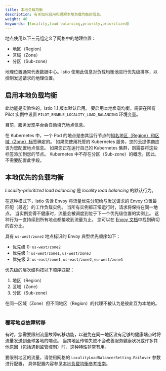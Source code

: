 ```yaml
---
title: 本地负载均衡
description: 有关如何启用和理解本地负载均衡的信息。
weight: 40
keywords: [locality,load balancing,priority,prioritized]
---
```


地点使用以下三元组定义了网格中的地理位置：

- 地区（Region）
- 区域（Zone）
- 分区（Sub-zone）

地理位置通常代表数据中心。Istio 使用此信息对负载均衡池进行优先级排序，以控制发送请求的地理位置。

## 启用本地负载均衡

此功能是实验性的，Istio 1.1 版本默认启用。
要启用本地负载均衡，需要在所有 Pilot 实例中设置 `PILOT_ENABLE_LOCALITY_LOAD_BALANCING` 环境变量。

目前，服务发现平台会自动填充地点信息。

在 Kubernetes 中，一个 Pod 的地点是由其运行节点的[知名地区（Region）和区域（Zone）标签](https://kubernetes.io/docs/reference/kubernetes-api/labels-annotations-taints/#failure-domain-beta-kubernetes-io-region)确定的。
如果您使用托管的 Kubernetes 服务，您的云提供商应该为您配置地点信息。
如果您正在运行自己的 Kubernetes 集群，则需要将这些标签添加到您的节点。
Kubernetes 中不存在分区（Sub-zone）的概念。因此，不需要配置此字段。  

## 本地优先的负载均衡  

_Locality-prioritized load balancing_ 是 _locality load balancing_ 的默认行为。

在这种模式下，Istio 告诉 Envoy 将流量优先分配给与发送请求的 Envoy 位置最匹配（最近）的工作负载实例。
当所有实例都正常运行时，请求将保持在同一地点。
当实例变得不健康时，流量会被调度到位于下一个优先级位置的实例上。
这种行为一直持续到所有地点都接收到流量为止。
您可以在 [Envoy 文档](https://www.envoyproxy.io/docs/envoy/latest/intro/arch_overview/upstream/load_balancing/priority)中找到确切的百分比。  

具有 `us-west/zone2` 地点标识的 Envoy 典型优先顺序如下：  

- 优先级 0: `us-west/zone2`
- 优先级 1: `us-west/zone1`, `us-west/zone3`
- 优先级 2: `us-east/zone1`, `us-east/zone2`, `eu-west/zone1`

优先级的层次结构按以下顺序匹配：

1. 地区（Region）
1. 区域（Zone）
1. 分区（Sub-zone）

在同一区域（Zone）但不同地区（Region）的代理不被认为是彼此互为本地的。  

### 覆写地点故障转移

有时，您需要限制流量故障转移功能，以避免在同一地区没有足够的健康端点时将流量发送到全球各地的端点。
当跨地区传输失败不会改善服务健康状况或许多其他原因（包括遇到监管控制）时，这种特性非常有用。

要限制地区的流量，请使用网格的 `LocalityLoadBalancerSetting.Failover` 参数进行配置，
具体配置内容参见[本地负载均衡参考指南](/zh/docs/reference/config/istio.networking.v1alpha3/#loadbalancersettings)。
